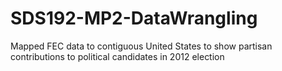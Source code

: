 # SDS192-MP2-DataWrangling
Mapped FEC data to contiguous United States to show partisan contributions to political candidates in 2012 election
